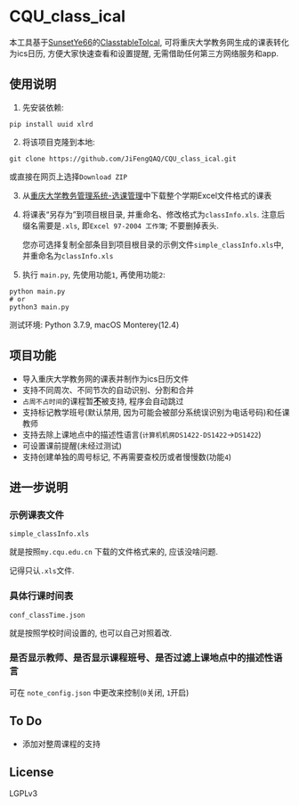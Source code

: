 # CQU_class_ical
本工具基于[SunsetYe66](https://github.com/SunsetYe66)的[ClasstableToIcal](https://github.com/SunsetYe66/ClasstableToIcal), 可将重庆大学教务网生成的课表转化为ics日历, 方便大家快速查看和设置提醒, 无需借助任何第三方网络服务和app. 

## 使用说明

1.   先安装依赖: 

```shell
pip install uuid xlrd 
```

2.   将该项目克隆到本地: 

```shell
git clone https://github.com/JiFengQAQ/CQU_class_ical.git
```

或直接在网页上选择`Download ZIP`

3.   从[重庆大学教务管理系统-选课管理](https://my.cqu.edu.cn/enroll/Home)中下载整个学期Excel文件格式的课表

4.   将课表“另存为”到项目根目录, 并重命名、修改格式为`classInfo.xls`. 注意后缀名需要是`.xls`, 即`Excel 97-2004 工作簿`; 不要删掉表头.

     您亦可选择复制全部条目到项目根目录的示例文件`simple_classInfo.xls`中, 并重命名为`classInfo.xls`

5.   执行 `main.py`, 先使用功能`1`, 再使用功能`2`: 

```shell
python main.py
# or
python3 main.py
```

测试环境: Python 3.7.9, macOS Monterey(12.4)

## 项目功能

-   导入重庆大学教务网的课表并制作为ics日历文件
-   支持不同周次、不同节次的自动识别、分割和合并
-   `占周不占时间`的课程暂<b><u>不</u></b>被支持, 程序会自动跳过
-   支持标记教学班号(默认禁用, 因为可能会被部分系统误识别为电话号码)和任课教师
-   支持去除上课地点中的描述性语言(`计算机机房DS1422-DS1422`→`DS1422`)
-   可设置课前提醒(未经过测试)
-   支持创建单独的周号标记, 不再需要查校历或者慢慢数(功能`4`)

## 进一步说明

### 示例课表文件

`simple_classInfo.xls`

就是按照`my.cqu.edu.cn`	下载的文件格式来的, 应该没啥问题.

记得只认`.xls`文件. 

### 具体行课时间表

`conf_classTime.json`	

就是按照学校时间设置的, 也可以自己对照着改. 

### 是否显示教师、是否显示课程班号、是否过滤上课地点中的描述性语言

可在 `note_config.json` 中更改来控制(`0`关闭, `1`开启) 

## To Do

-   添加对整周课程的支持

## License

LGPLv3
